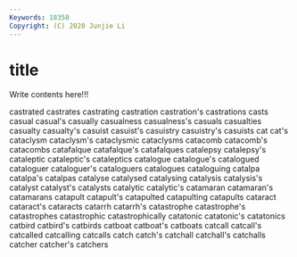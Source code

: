 ```yaml
---
Keywords: 18350
Copyright: (C) 2020 Junjie Li
---
```


# title

Write contents here!!!

castrated 
castrates 
castrating
castration 
castration's 
castrations 
casts 
casual 
casual's 
casually 
casualness 
casualness's 
casuals
casualties 
casualty 
casualty's 
casuist 
casuist's 
casuistry 
casuistry's 
casuists 
cat 
cat's
cataclysm 
cataclysm's 
cataclysmic 
cataclysms 
catacomb 
catacomb's 
catacombs 
catafalque 
catafalque's 
catafalques
catalepsy 
catalepsy's 
cataleptic 
cataleptic's 
cataleptics 
catalogue 
catalogue's 
catalogued 
cataloguer 
cataloguer's
cataloguers 
catalogues 
cataloguing 
catalpa 
catalpa's 
catalpas 
catalyse 
catalysed 
catalysing 
catalysis
catalysis's 
catalyst 
catalyst's 
catalysts 
catalytic 
catalytic's 
catamaran 
catamaran's 
catamarans 
catapult
catapult's 
catapulted 
catapulting 
catapults 
cataract 
cataract's 
cataracts 
catarrh 
catarrh's 
catastrophe
catastrophe's 
catastrophes 
catastrophic 
catastrophically 
catatonic 
catatonic's 
catatonics 
catbird 
catbird's 
catbirds
catboat 
catboat's 
catboats 
catcall 
catcall's 
catcalled 
catcalling 
catcalls 
catch 
catch's
catchall 
catchall's 
catchalls 
catcher 
catcher's 
catchers 
